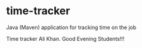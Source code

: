 # time-tracker
Java (Maven) application for tracking time on the job

Time tracker
Ali Khan.
Good Evening Students!!!
